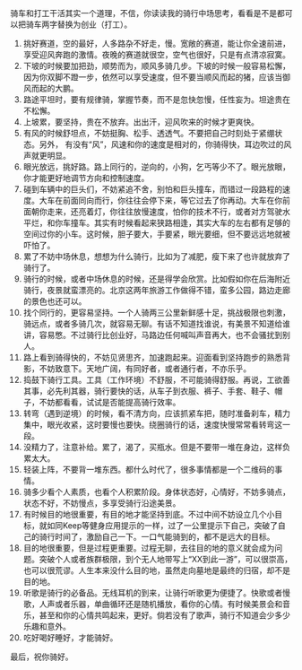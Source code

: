 骑车和打工干活其实一个道理，不信，你读读我的骑行中场思考，看看是不是都可以把骑车两字替换为创业（打工）。

1. 挑好赛道，空的最好，人多路杂不好走，慢。宽敞的赛道，能让你全速前进，享受迎风奔跑的激情。夜晚的赛道就很空，空气也很好，只是有点清凉寂寞。
2. 下坡的时候要加把劲，顺势而为，顺风多骑几步。下坡的时候一般容易松懈，因为你双脚不蹬一步，依然可以享受速度，但不要当顺风而起的猪，应该当御风而起的大鹏。
3. 路途平坦时，要有规律骑，掌握节奏，而不是忽快忽慢，任性妄为。坦途贵在不松懈。
4. 上坡累，要坚持，贵在不放弃。出出汗，迎风吹来的时候才更爽快。
5. 有风的时候舒坦点，不妨挺胸、松手、透透气。不要把自己时刻处于紧绷状态。另外， 有没有“风”，风速和你的速度是相对的，你骑得快，耳边吹过的风声就更明显。
6. 眼光放远，挑好路。路上同行的，逆向的，小狗，乞丐等少不了。眼光放眼，你才能更好地调节方向和控制速度。
7. 碰到车辆中的巨头们，不妨紧追不舍，别怕和巨头撞车，而错过一段路程的速度。大车在前面同向而行，你往往会停下来，等它过去了你再动。大车在你前面朝你走来，还亮着灯，你往往放慢速度，怕你的技术不行，或者对方驾驶水平烂，和你车撞车。其实有时候看起来狭路相逢，其实大车的左右都有足够的空间过你的小车。这时候，胆子要大，手要紧，眼光要细，但不要远远地就被吓怕了。
8. 累了不妨中场休息，想想为什么骑行，比如为了减肥，瘦下来了也许就放弃了骑行了。
9. 骑行的时候，或者中场休息的时候，还是得学会欣赏。比如假如你在后海附近骑行，夜景就蛮漂亮的。北京这两年旅游工作做得不错，蛮多公园，路边走廊的景色也还可以。
10. 找个同行的，更容易坚持。一个人骑两三公里新鲜感十足，挑战极限也刺激，骑远点，或者多骑几次，就容易无聊。有话不知道找谁说，有美景不知道给谁讲，容易憋。不过骑行比创业好，马路边任何喊叫声音再大，也不会骚扰到别人。
11. 路上看到骑得快的，不妨见贤思齐，加速跑起来。迎面看到坚持跑步的熟悉背影，不妨致意下。天地广阔，有同好者，或者通行者，不亦乐乎。
12. 捣鼓下骑行工具。工具（工作环境）不舒服，不可能骑得舒服。再说，工欲善其事，必先利其器，骑行要快的话，从车子到衣服、裤子、手套、鞋子、帽子，不妨都看看，试试是否能提高骑行效率。
13. 转弯（遇到逆境）的时候，看不清方向，应该抓紧车把，随时准备刹车，精力集中，眼光收紧，这时要慢也要快。绕圈骑行的话，速度快慢常常看转弯这一段。
14. 没精力了，注意补给。累了，渴了，买瓶水。但是不要带一堆在身边，这样负累太大。
15. 轻装上阵，不要背一堆东西。都什么时代了，很多事情都是一个二维码的事情。
16. 骑多少看个人素质，也看个人积累阶段。身体状态好，心情好，不妨多骑点，状态不好，不妨慢点，多享受骑行沿途美景。
17. 有时候目的地很重要，有目的地才能坚持到底。不过中间不妨设立几个小目标，就如同Keep等健身应用提示的一样，过了一公里提示下自己，突破了自己的骑行时间了，激励自己一下。一口气能骑到的，都不是远大的目标。
18. 目的地很重要，但是过程更重要。过程无聊，去往目的地的意义就会成为问题。突破个人或者族群极限，到个无人地带写上“XX到此一游”，可以很崇高，也可以很荒谬。人生本来没什么目的地，虽然走向墓地是最终的归宿，却不是目的地。
19. 听歌是骑行的必备品。无线耳机的到来，让骑行听歌更为便捷了。快歌或者慢歌，人声或者乐器，单曲循环还是随机播放，看你的心情。有时候美景会和音乐，甚至和你的心情共鸣起来，更好。倘若没有了歌声，骑行不知道会少多少乐趣和意外。
20. 吃好喝好睡好，才能骑好。

最后，祝你骑好。
<!--stackedit_data:
eyJoaXN0b3J5IjpbLTIwMjA4MTE0NzgsMTEyNDY3ODg2M119
-->